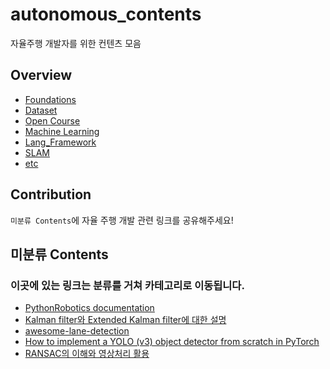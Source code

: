 # autonomous_contents
자율주행 개발자를 위한 컨텐츠 모음

## Overview

- [Foundations](https://github.com/msc9533/awesome_autonomous_vehicle_contents/blob/master/Foundation/Foundation.md)
- [Dataset](https://github.com/msc9533/awesome_autonomous_vehicle_contents/blob/master/Dataset/dataset.md)
- [Open Course](https://github.com/msc9533/awesome_autonomous_vehicle_contents/blob/master/Open_Courses/open_courses.md)
- [Machine Learning](https://github.com/msc9533/awesome_autonomous_vehicle_contents/blob/master/Machine_Learning/Machine_Learning.md)
- [Lang_Framework](https://github.com/msc9533/awesome_autonomous_vehicle_contents/blob/master/Lang_FrameWork/lang_framework.md)
- [SLAM](https://github.com/msc9533/awesome_autonomous_vehicle_contents/blob/master/SLAM/slam.md)
- [etc](https://github.com/msc9533/awesome_autonomous_vehicle_contents/blob/master/etc/etc.md)

## Contribution

`미분류 Contents`에 자율 주행 개발 관련 링크를 공유해주세요!

## 미분류 Contents

### 이곳에 있는 링크는 분류를 거쳐 카테고리로 이동됩니다.

- [PythonRobotics documentation](https://pythonrobotics.readthedocs.io/en/latest/)
- [Kalman filter와 Extended Kalman filter에 대한 설명](http://jinyongjeong.github.io/2017/02/14/lec03_kalman_filter_and_EKF/)
- [awesome-lane-detection](https://github.com/amusi/awesome-lane-detection)
- [How to implement a YOLO (v3) object detector from scratch in PyTorch](https://blog.paperspace.com/how-to-implement-a-yolo-object-detector-in-pytorch/)
- [RANSAC의 이해와 영상처리 활용](https://darkpgmr.tistory.com/61)
